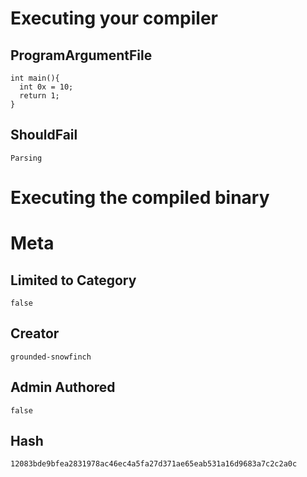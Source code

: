 # Executing your compiler

## ProgramArgumentFile

```
int main(){
  int 0x = 10;
  return 1;
}
```

## ShouldFail

```
Parsing
```

# Executing the compiled binary

# Meta

## Limited to Category

```
false
```

## Creator

```
grounded-snowfinch
```

## Admin Authored

```
false
```

## Hash

```
12083bde9bfea2831978ac46ec4a5fa27d371ae65eab531a16d9683a7c2c2a0c
```
